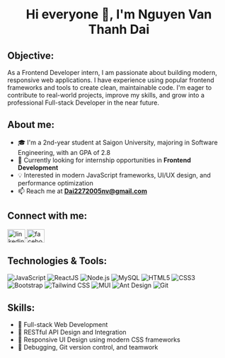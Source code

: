 <h1 align="center">Hi everyone 👋, I'm Nguyen Van Thanh Dai</h1>

<h2 align="left">Objective:</h2>

<p align="left">As a Frontend Developer intern, I am passionate about building modern, responsive web applications. I have experience using popular frontend frameworks and tools to create clean, maintainable code. I'm eager to contribute to real-world projects, improve my skills, and grow into a professional Full-stack Developer in the near future.</p>

<h2 align="left">About me:</h2>

- 🎓 I'm a 2nd-year student at Saigon University, majoring in Software Engineering, with an GPA of 2.8  
- 🚀 Currently looking for internship opportunities in **Frontend Development**  
- 💡 Interested in modern JavaScript frameworks, UI/UX design, and performance optimization  
- 📫 Reach me at **Dai2272005nv@gmail.com**  

<h2 align="left">Connect with me:</h2>

<p align="left">
  <a href="https://linkedin.com/in/your-profile" target="blank">
    <img align="center" src="https://raw.githubusercontent.com/rahuldkjain/github-profile-readme-generator/master/src/images/icons/Social/linked-in-alt.svg" alt="linkedin" height="30" width="40" />
  </a>
  <a href="https://fb.com/thanhdai2005" target="blank">
    <img align="center" src="https://raw.githubusercontent.com/rahuldkjain/github-profile-readme-generator/master/src/images/icons/Social/facebook.svg" alt="facebook" height="30" width="40" />
  </a>
</p>

<h2 align="left"> Technologies & Tools:</h2>

![JavaScript](https://img.shields.io/badge/JavaScript-F7DF1E?style=for-the-badge&logo=javascript&logoColor=black) ![ReactJS](https://img.shields.io/badge/React-20232A?style=for-the-badge&logo=react&logoColor=61DAFB) ![Node.js](https://img.shields.io/badge/Node.js-339933?style=for-the-badge&logo=nodedotjs&logoColor=white) ![MySQL](https://img.shields.io/badge/MySQL-4479A1?style=for-the-badge&logo=mysql&logoColor=white) ![HTML5](https://img.shields.io/badge/HTML5-E34F26?style=for-the-badge&logo=html5&logoColor=white) ![CSS3](https://img.shields.io/badge/CSS3-1572B6?style=for-the-badge&logo=css3&logoColor=white) ![Bootstrap](https://img.shields.io/badge/Bootstrap-7952B3?style=for-the-badge&logo=bootstrap&logoColor=white) ![Tailwind CSS](https://img.shields.io/badge/Tailwind_CSS-06B6D4?style=for-the-badge&logo=tailwind-css&logoColor=white) ![MUI](https://img.shields.io/badge/MUI-007FFF?style=for-the-badge&logo=mui&logoColor=white) ![Ant Design](https://img.shields.io/badge/AntDesign-0170FE?style=for-the-badge&logo=ant-design&logoColor=white) ![Git](https://img.shields.io/badge/Git-F05032?style=for-the-badge&logo=git&logoColor=white)


<h2 align="left">Skills:</h2>

- 🧠 Full-stack Web Development  
- 🔗 RESTful API Design and Integration  
- 🎨 Responsive UI Design using modern CSS frameworks  
- 🧰 Debugging, Git version control, and teamwork  

